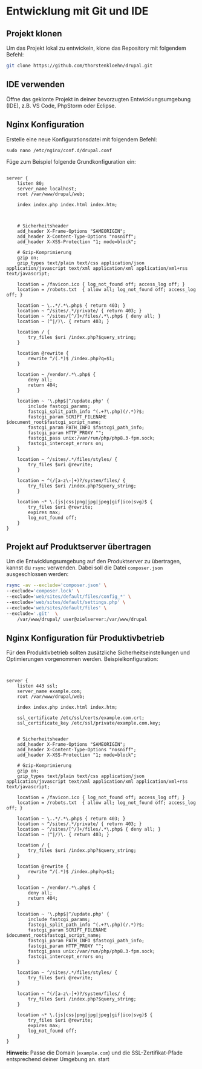 # Entwicklung mit Git und IDE

## Projekt klonen

Um das Projekt lokal zu entwickeln, klone das Repository mit folgendem Befehl:

```bash
git clone https://github.com/thorstenkloehn/drupal.git
```



## IDE verwenden

Öffne das geklonte Projekt in deiner bevorzugten Entwicklungsumgebung (IDE), z.B. VS Code, PhpStorm oder Eclipse.
## Nginx Konfiguration

Erstelle eine neue Konfigurationsdatei mit folgendem Befehl:
```
sudo nano /etc/nginx/conf.d/drupal.conf
```
Füge zum Beispiel folgende Grundkonfiguration ein:
```

server {
    listen 80;
    server_name localhost;
    root /var/www/drupal/web;

    index index.php index.html index.htm;



    # Sicherheitsheader
    add_header X-Frame-Options "SAMEORIGIN";
    add_header X-Content-Type-Options "nosniff";
    add_header X-XSS-Protection "1; mode=block";

    # Gzip-Komprimierung
    gzip on;
    gzip_types text/plain text/css application/json application/javascript text/xml application/xml application/xml+rss text/javascript;

    location = /favicon.ico { log_not_found off; access_log off; }
    location = /robots.txt  { allow all; log_not_found off; access_log off; }

    location ~ \..*/.*\.php$ { return 403; }
    location ~ ^/sites/.*/private/ { return 403; }
    location ~ ^/sites/[^/]+/files/.*\.php$ { deny all; }
    location ~ (^|/)\. { return 403; }

    location / {
        try_files $uri /index.php?$query_string;
    }

    location @rewrite {
        rewrite ^/(.*)$ /index.php?q=$1;
    }

    location ~ /vendor/.*\.php$ {
        deny all;
        return 404;
    }

    location ~ '\.php$|^/update.php' {
        include fastcgi_params;
        fastcgi_split_path_info ^(.+?\.php)(/.*)?$;
        fastcgi_param SCRIPT_FILENAME $document_root$fastcgi_script_name;
        fastcgi_param PATH_INFO $fastcgi_path_info;
        fastcgi_param HTTP_PROXY "";
        fastcgi_pass unix:/var/run/php/php8.3-fpm.sock;
        fastcgi_intercept_errors on;
    }

    location ~ ^/sites/.*/files/styles/ {
        try_files $uri @rewrite;
    }

    location ~ ^(/[a-z\-]+)?/system/files/ {
        try_files $uri /index.php?$query_string;
    }

    location ~* \.(js|css|png|jpg|jpeg|gif|ico|svg)$ {
        try_files $uri @rewrite;
        expires max;
        log_not_found off;
    }
}
```

## Projekt auf Produktserver übertragen

Um die Entwicklungsumgebung auf den Produktserver zu übertragen, kannst du `rsync` verwenden. Dabei soll die Datei `composer.json` ausgeschlossen werden:

```bash
rsync -av --exclude='composer.json' \
--exclude='composer.lock' \
--exclude='web/sites/default/files/config_*' \
--exclude='web/sites/default/settings.php' \
--exclude='web/sites/default/files' \
--exclude='.git'  \
    /var/www/drupal/ user@zielserver:/var/www/drupal
```
## Nginx Konfiguration für Produktivbetrieb

Für den Produktivbetrieb sollten zusätzliche Sicherheitseinstellungen und Optimierungen vorgenommen werden. Beispielkonfiguration:

```


server {
    listen 443 ssl;
    server_name example.com;
    root /var/www/drupal/web;

    index index.php index.html index.htm;

    ssl_certificate /etc/ssl/certs/example.com.crt;
    ssl_certificate_key /etc/ssl/private/example.com.key;


    # Sicherheitsheader
    add_header X-Frame-Options "SAMEORIGIN";
    add_header X-Content-Type-Options "nosniff";
    add_header X-XSS-Protection "1; mode=block";

    # Gzip-Komprimierung
    gzip on;
    gzip_types text/plain text/css application/json application/javascript text/xml application/xml application/xml+rss text/javascript;

    location = /favicon.ico { log_not_found off; access_log off; }
    location = /robots.txt  { allow all; log_not_found off; access_log off; }

    location ~ \..*/.*\.php$ { return 403; }
    location ~ ^/sites/.*/private/ { return 403; }
    location ~ ^/sites/[^/]+/files/.*\.php$ { deny all; }
    location ~ (^|/)\. { return 403; }

    location / {
        try_files $uri /index.php?$query_string;
    }

    location @rewrite {
        rewrite ^/(.*)$ /index.php?q=$1;
    }

    location ~ /vendor/.*\.php$ {
        deny all;
        return 404;
    }

    location ~ '\.php$|^/update.php' {
        include fastcgi_params;
        fastcgi_split_path_info ^(.+?\.php)(/.*)?$;
        fastcgi_param SCRIPT_FILENAME $document_root$fastcgi_script_name;
        fastcgi_param PATH_INFO $fastcgi_path_info;
        fastcgi_param HTTP_PROXY "";
        fastcgi_pass unix:/var/run/php/php8.3-fpm.sock;
        fastcgi_intercept_errors on;
    }

    location ~ ^/sites/.*/files/styles/ {
        try_files $uri @rewrite;
    }

    location ~ ^(/[a-z\-]+)?/system/files/ {
        try_files $uri /index.php?$query_string;
    }

    location ~* \.(js|css|png|jpg|jpeg|gif|ico|svg)$ {
        try_files $uri @rewrite;
        expires max;
        log_not_found off;
    }
}
```

**Hinweis:** Passe die Domain (`example.com`) und die SSL-Zertifikat-Pfade entsprechend deiner Umgebung an.
start
